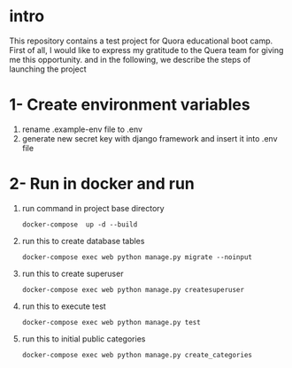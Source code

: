 # intro

This repository contains a test project for Quora educational boot camp.
First of all, I would like to express my gratitude to the Quera team for giving me this opportunity.
and in the following, we describe the steps of launching the project

# 1- Create environment variables

1. rename .example-env file to .env
2. generate new secret key with django framework and insert it into .env file

# 2- Run in docker and run

1. run command in project base directory
    ```CMD
    docker-compose  up -d --build
    ```
2. run this to create database tables
    ```CMD
    docker-compose exec web python manage.py migrate --noinput
    ```
3. run this to create superuser
    ```CMD
    docker-compose exec web python manage.py createsuperuser
    ```
4. run this to execute test
    ```CMD
    docker-compose exec web python manage.py test
    ```
5. run this to initial public categories
    ```CMD
    docker-compose exec web python manage.py create_categories
    ```
